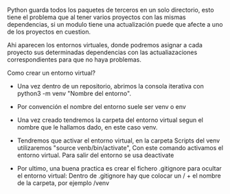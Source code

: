 Python guarda todos los paquetes de terceros en un solo directorio, esto tiene el problema que al tener varios proyectos con las mismas dependencias, si un modulo tiene una actualización puede que afecte a uno de los proyectos en cuestion.

Ahi aparecen los entornos virtuales, donde podremos asignar a cada proyecto sus determinadas dependencias con las actualiazaciones correspondientes para que no haya problemas.

Como crear un entorno virtual?

- Una vez dentro de un repositorio, abrimos la consola iterativa con python3 -m venv "Nombre del entorno".

- Por convención el nombre del entorno suele ser venv o env

- Una vez creado tendremos la carpeta del entorno virtual segun el nombre que le hallamos dado, en este caso venv.

- Tendremos que activar el entorno virtual, en la carpeta Scripts del venv utilizaremos "source venb/bin/activate", Con este comando activamos el entorno virtual. Para salir del entorno se usa deactivate

- Por ultimo, una buena practica es crear el fichero .gitignore para ocultar el entorno virtual:
    Dentro de .gitignore hay que colocar un / + el nombre de la carpeta, por ejemplo /venv